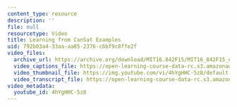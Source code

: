 ```yaml
---
content_type: resource
description: ''
file: null
resourcetype: Video
title: Learning from CanSat Examples
uid: 792b03a4-33aa-aa85-2376-c6bf9c8ffe2f
video_files:
  archive_url: https://archive.org/download/MIT16.842F15/MIT16_842F15_educator_05_300k.mp4
  video_captions_file: https://open-learning-course-data-rc.s3.amazonaws.com/16-842-fundamentals-of-systems-engineering-fall-2015/b08db9e43cdf5c9b936a45b617946bdd_4hYgHHC-5z8.vtt
  video_thumbnail_file: https://img.youtube.com/vi/4hYgHHC-5z8/default.jpg
  video_transcript_file: https://open-learning-course-data-rc.s3.amazonaws.com/16-842-fundamentals-of-systems-engineering-fall-2015/d73acfcf3dfc3bb064736603c269ffa0_4hYgHHC-5z8.pdf
video_metadata:
  youtube_id: 4hYgHHC-5z8
---
```


